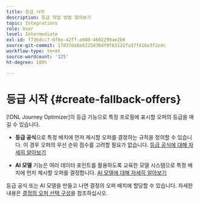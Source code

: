 ```yaml
---
title: 등급 시작
description: 등급 작업 방법 알아보기
topic: Integrations
role: User
level: Intermediate
exl-id: f736dcc7-6f6e-42ff-a940-4602299ae2b6
source-git-commit: 17d37da6e6325d36df0f63122fa37f416e3f2c4c
workflow-type: tm+mt
source-wordcount: '125'
ht-degree: 100%

---
```


# 등급 시작 {#create-fallback-offers}

[!DNL Journey Optimizer]의 등급 기능으로 특정 프로필에 표시할 오퍼의 등급을 매길 수 있습니다.

* **등급 공식**&#x200B;으로 특정 배치에 먼저 제시할 오퍼를 결정하는 규칙을 정의할 수 있습니다. 이 경우 오퍼의 우선 순위 점수를 고려할 필요가 없습니다. [등급 공식에 대해 자세히 알아보기](create-ranking-formulas.md)

* **AI 모델** 기능은 여러 데이터 포인트를 활용하도록 교육한 모델 시스템으로 특정 배치에 먼저 제시할 오퍼를 결정합니다. [AI 모델에 대해 자세히 알아보기](ai-models.md)

등급 공식 또는 AI 모델을 만들고 나면 결정의 오퍼 배치에 할당할 수 있습니다. 자세한 내용은 [결정의 오퍼 선택 구성](../offer-activities/configure-offer-selection.md)을 참조하십시오.
